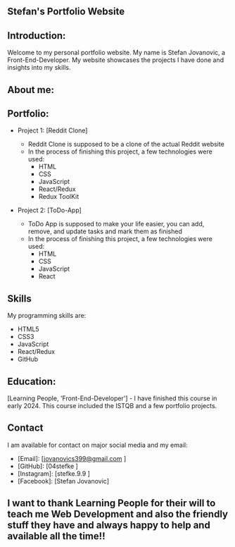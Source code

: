 ## Stefan's Portfolio Website

## Introduction: 
Welcome to my personal portfolio website. My name is Stefan Jovanovic, a Front-End-Developer. My website showcases the projects I have done and insights into my skills.

## About me:


## Portfolio:
- Project 1: [Reddit Clone]
    - Reddit Clone is supposed to be a clone of the actual Reddit website
    - In the process of finishing this project, a few technologies were used:
        - HTML
        - CSS
        - JavaScript
        - React/Redux
        - Redux ToolKit

- Project 2: [ToDo-App]
    - ToDo App is supposed to make your life easier, you can add, remove, and update tasks and mark them as finished
    - In the process of finishing this project, a few technologies were used:
        - HTML
        - CSS
        - JavaScript
        - React
     
## Skills
My programming skills are: 
- HTML5
- CSS3
- JavaScript
- React/Redux
- GitHub

## Education:
[Learning People, 'Front-End-Developer'] - I have finished this course in early 2024. This course included the ISTQB and a few portfolio projects.

## Contact
I am available for contact on major social media and my email:
- [Email]: [jovanovics399@gmail.com ]
- [GitHub]: [04stefke ]
- [Instagram]: [stefke.9.9 ]
- [Facebook]: [Stefan Jovanovic]
    



## I want to thank Learning People for their will to teach me Web Development and also the friendly stuff they have and always happy to help and available all the time!!
  


